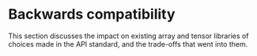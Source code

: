 # Backwards compatibility

This section discusses the impact on existing array and tensor libraries of
choices made in the API standard, and the trade-offs that went into them.

